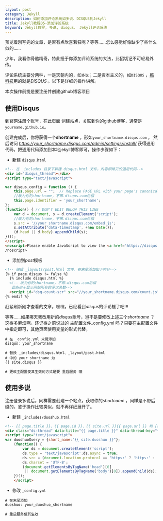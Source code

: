 ```yaml
---
layout: post
category: Jekyll
description: 如何添加评论系统如多说、DISQUS到Jekyll
title: Jekyll教程05-添加评论系统
keyword: Jekyll教程, 多说, disqus， Jekyll评论系统
---
```


预览着刚写完的文章，是否有点欣喜若狂呢？等等……怎么感觉好像缺少了些什么似的……

少年，我看你骨骼精奇，特此授于你添加评论系统的大法，此招切记不可轻易外传。

评论系统主要分两种，一是天朝内的，如`多说`；二是资本主义的，如`DISQUS` ，[瘾科技](http://cn.engadget.com/)用的就是*DISQUS* 。以下是详细的操作讲解。

<!-- more -->

本次操作前提是要注册并创建github博客项目

## 使用Disqus

到[官网](https://disqus.com/)注册个账号，在[此页面](https://disqus.com/admin/create/) 创建站点，关联到你的github博客，通常是`yourname.github.io`。

创建完成后，你将获得一个**shortname** ，形如`your_shortname.disqus.com` ， 然后访问 *https://your_shortname.disqus.com/admin/settings/install/* 获得通用代码，把通用代码添加到本地jekyll博客即可，操作步骤如下：

- 新建 `disqus.html`

```html
<!-- 在 _includes 目录下新建 disqus.html 文件，内容即拷贝的通用代码-->
<div id="disqus_thread"></div>
<script type="text/javascript">

var disqus_config = function () {
    this.page.url = "";  // Replace PAGE_URL with your page's canonical URL variable
    //改为你的shortname，不带.disqus.com后缀
    this.page.identifier = 'your_shortname'; 
};
(function() { // DON'T EDIT BELOW THIS LINE
    var d = document, s = d.createElement('script');
    //改为你的shortname，不带.disqus.com后缀
    s.src = '//your_shortname.disqus.com/embed.js';
    s.setAttribute('data-timestamp', +new Date());
    (d.head || d.body).appendChild(s);
})();
</script>
<noscript>Please enable JavaScript to view the <a href="https://disqus.com/?ref_noscript" rel="nofollow">comments powered by Disqus.</a><
/noscript>
```

- 添加到*post*模板

```html
<!-- 编辑 _layouts/post.html 文件，在末尾添加如下内容-->
{% if page.disqus != false %}
  {% include disqus.html %}
  <!-- 改为你的shortname，不带.disqus.com后缀
   此条用于显示网站所有的评论总数-->
  <script id="dsq-count-scr" src="//your_shortname.disqus.com/count.js" async></script>
{% endif %}
```

赶紧刷新刚才查看的文章，嘿嘿，已经看到*disqus*的评论框了吧!!!

等等……如果哪天我改用新的*disqus*账号，岂不是要修改上述三个*shortname* ？这得多麻烦啊。还记得之前说过的 主配置文件_config.yml 吗？只要在主配置文件中指定即可，其他页面使用变量的形式代替。

```shell
# 在 _config.yml 末尾添加
disqus: your_shortname

# 替换 _includes/disqus.html、_layout/post.html
# 中的 your_shortname 为
{{ site.disqus }}

# 更改主配置使其生效的方式是要 重启服务 噢
```



## 使用多说

注册登录多说后，同样需要创建一个站点，获取你的*shortname* ，同样是不带后缀的。鉴于操作比较类似，就不再详细展开了。

- 新建 `_includes/duoshuo.html`

```html
<!-- {{ page.title }}、{{ page.id }}、{{ site.url }}{{ page.url }} 和 {{ site.duoshuo }} 为修改的内容  -->
<div class="ds-thread" data-title="{{ page.title }}" data-thread-key="{{ page.id }}" data-url="{{ site.url }}{{ page.url }}"></div>
<script type="text/javascript">
var duoshuoQuery = {short_name:"{{ site.duoshuo }}"};
    (function() {
        var ds = document.createElement('script');
        ds.type = 'text/javascript';ds.async = true;
        ds.src = (document.location.protocol == 'https:' ? 'https:' : 'http:') + '//static.duoshuo.com/embed.js';
        ds.charset = 'UTF-8';
        (document.getElementsByTagName('head')[0] 
         || document.getElementsByTagName('body')[0]).appendChild(ds);
    })();
    </script>
```

- 修改 `_config.yml`

```shell
# 在末尾添加
duoshuo: your_duoshuo_shortname

# 重启服务使其生效
```





